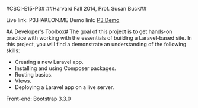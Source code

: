 #CSCI-E15-P3#
##Harvard Fall 2014, Prof. Susan Buck##

Live link: P3.HAKEON.ME
Demo link: <a href="http://screencast.com/t/RHfggloAKlg" target=_blank>P3 Demo</a>

#A Developer's Toolbox#
The goal of this project is to get hands-on practice with working with the essentials of building a Laravel-based site.
In this project, you will find a demonstrate an understanding of the following skills:
* Creating a new Laravel app.
* Installing and using Composer packages.
* Routing basics.
* Views.
* Deploying a Laravel app on a live server.

Front-end: Bootstrap 3.3.0

